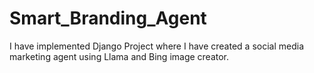 # Smart_Branding_Agent
I have implemented Django Project where I have created a social media marketing agent using Llama and Bing image creator.
